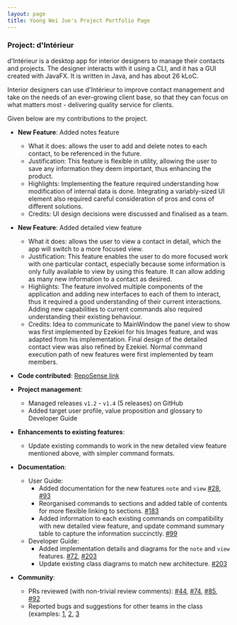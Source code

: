 ```yaml
---
layout: page
title: Yoong Wei Jue's Project Portfolio Page
---
```


### Project: d'Intérieur

d'Intérieur is a desktop app for interior designers to manage their contacts and projects. The designer interacts with it using a CLI, and it has a GUI created with JavaFX. It is written in Java, and has about 26 kLoC.

Interior designers can use d'Intèrieur to improve contact management and take on the needs of an ever-growing client base, so that they can focus on what matters most - delivering quality service for clients.

Given below are my contributions to the project.

* **New Feature**: Added notes feature
  * What it does: allows the user to add and delete notes to each contact, to be referenced in the future.
  * Justification: This feature is flexible in utility, allowing the user to save any information they deem important, thus enhancing the product.
  * Highlights: Implementing the feature required understanding how modification of internal data is done. Integrating a variably-sized UI element also required careful consideration of pros and cons of different solutions.
  * Credits: UI design decisions were discussed and finalised as a team.

* **New Feature**: Added detailed view feature
  * What it does: allows the user to view a contact in detail, which the app will switch to a more focused view.
  * Justification: This feature enables the user to do more focused work with one particular contact, especially because some information is only fully available to view by using this feature. It can allow adding as many new information to a contact as desired.
  * Highlights: The feature involved multiple components of the application and adding new interfaces to each of them to interact, thus it required a good understanding of their current interactions. Adding new capabilities to current commands also required understanding their existing behaviour.
  * Credits: Idea to communicate to MainWindow the panel view to show was first implemented by Ezekiel for his Images feature, and was adapted from his implementation. Final design of the detailed contact view was also refined by Ezekiel. Normal command execution path of new features were first implemented by team members.

* **Code contributed**: [RepoSense link](https://nus-cs2103-ay2122s2.github.io/tp-dashboard/?search=weijuey&breakdown=true&sort=groupTitle&sortWithin=title&since=2022-02-18&timeframe=commit&mergegroup=&groupSelect=groupByRepos&checkedFileTypes=docs~functional-code~test-code~other)

* **Project management**:
  * Managed releases `v1.2` - `v1.4` (5 releases) on GitHub
  * Added target user profile, value proposition and glossary to Developer Guide

* **Enhancements to existing features**:
  * Update existing commands to work in the new detailed view feature mentioned above, with simpler command formats.

* **Documentation**:
  * User Guide:
    * Added documentation for the new features `note` and `view` [\#28](https://github.com/AY2122S2-CS2103T-T12-2/tp/pull/28), [\#93](https://github.com/AY2122S2-CS2103T-T12-2/tp/pull/93)
    * Reorganised commands to sections and added table of contents for more flexible linking to sections. [\#183](https://github.com/AY2122S2-CS2103T-T12-2/tp/pull/183)
    * Added information to each existing commands on compatibility with new detailed view feature, and update command summary table to capture the information succinctly. [\#99](https://github.com/AY2122S2-CS2103T-T12-2/tp/pull/99)
  * Developer Guide:
    * Added implementation details and diagrams for the `note` and `view` features. [#72](https://github.com/AY2122S2-CS2103T-T12-2/tp/pull/72), [\#203](https://github.com/AY2122S2-CS2103T-T12-2/tp/pull/203)
    * Update existing class diagrams to match new architecture. [\#203](https://github.com/AY2122S2-CS2103T-T12-2/tp/pull/203)

* **Community**:
  * PRs reviewed (with non-trivial review comments): [\#44](https://github.com/AY2122S2-CS2103T-T12-2/tp/pull/44), [\#74](https://github.com/AY2122S2-CS2103T-T12-2/tp/pull/74), [\#85](https://github.com/AY2122S2-CS2103T-T12-2/tp/pull/85), [\#92](https://github.com/AY2122S2-CS2103T-T12-2/tp/pull/92)
  * Reported bugs and suggestions for other teams in the class (examples: [1](https://github.com/weijuey/ped/issues/1), [2](https://github.com/weijuey/ped/issues/3), [3](https://github.com/weijuey/ped/issues/5)

